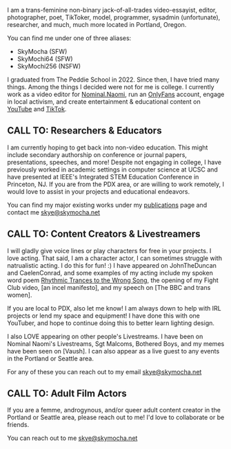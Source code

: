 I am a trans-feminine non-binary jack-of-all-trades video-essayist, editor, photographer, poet, TikToker, model, programmer, sysadmin (unfortunate), researcher, and much, much more located in Portland, Oregon. 

You can find me under one of three aliases:

- SkyMocha (SFW)
- SkyMochi64 (SFW)
- SkyMochi256 (NSFW)

I graduated from The Peddie School in 2022. Since then, I have tried many things. Among the things I decided were not for me is college. I currently work as a video editor for [Nominal.Naomi](https://www.tiktok.com/@nominalnaomi), run an [OnlyFans](https://www.onlyfans.com/skymochi256) account, engage in local activism, and create entertainment & educational content on [YouTube](https://www.youtube.com/@skymochi64) and [TikTok](https://www.tiktok.com/@skymochi64).

## CALL TO: Researchers & Educators

I am currently hoping to get back into non-video education. This might include secondary authorship on conference or journal papers, presentations, speeches, and more! Despite not engaging in college, I have previously worked in academic settings in computer science at UCSC and have presented at IEEE's Integrated STEM Education Conference in Princeton, NJ. If you are from the PDX area, or are willing to work remotely, I would love to assist in your projects and educational endeavors.

You can find my major existing works under my [publications](/publications.md) page and contact me skye@skymocha.net

## CALL TO: Content Creators & Livestreamers 

I will gladly give voice lines or play characters for free in your projects. I love acting. That said, I am a character actor, I can sometimes struggle with natrualistic acting. I do this for fun! :) I have appeared on JohnTheDuncan and CaelenConrad, and some examples of my acting include my spoken word poem [Rhythmic Trances to the Wrong Song](), the opening of my Fight Club video, [an incel manifesto], and my speech on [The BBC and trans women].

If you are local to PDX, also let me know! I am always down to help with IRL projects or lend my space and equipment! I have done this with one YouTuber, and hope to continue doing this to better learn lighting design.

I also LOVE appearing on other people's Livestreams. I have been on Nominal Naomi's Livestreams, Sgt Malcoms, Bothered Boys, and my memes have been seen on [Vaush]. I can also appear as a live guest to any events in the Portland or Seattle area. 

For any of these you can reach out to my email skye@skymocha.net 

## CALL TO: Adult Film Actors 

If you are a femme, androgynous, and/or queer adult content creator in the Portland or Seattle area, please reach out to me! I'd love to collaborate or be friends. 

You can reach out to me skye@skymocha.net 